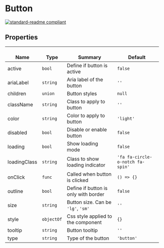 # Button
  [![standard-readme compliant](https://img.shields.io/badge/standard--readme-OK-green.svg?style=flat-square)](https://github.com/RichardLitt/standard-readme)
  

  ## Properties
  | </br>Name | </br>Type | </br>Summary | </br>Default | 
| ---- | ---- | ---- | ---- |
| active | `bool` | Define if button is active | `false` |
| ariaLabel | `string` | Aria label of the button | `''` |
| children | `union` | Button styles | `null` |
| className | `string` | Class to apply to button | `''` |
| color | `string` | Color to apply to button | `'light'` |
| disabled | `bool` | Disable or enable button | `false` |
| loading | `bool` | Show loading mode | `false` |
| loadingClass | `string` | Class to show loading indicator | `'fa fa-circle-o-notch fa-spin'` |
| onClick | `func` | Called when button is clicked | `() => {}` |
| outline | `bool` | Define if button is only with border | `false` |
| size | `string` | Button size. Can be <code>'lg'</code>, <code>'sm'</code> | `''` |
| style | `objectOf` | Css style applied to the component | `{}` |
| tooltip | `string` | Button tooltip | `''` |
| type | `string` | Type of the button | `'button'` |
